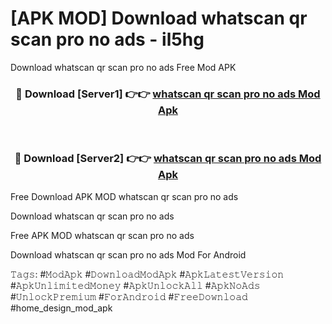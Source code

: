 # [APK MOD] Download  whatscan qr scan pro no ads - il5hg
Download whatscan qr scan pro no ads Free Mod APK

<div align="center">
<h3>🔴 Download [Server1] 👉👉 <a href="https://apk-comot.site?title=whatscan_qr_scan_pro_no_ads">whatscan qr scan pro no ads Mod Apk</a></h3><br>

<h3>🔴 Download [Server2] 👉👉 <a href="https://apk-comot.site?title=whatscan_qr_scan_pro_no_ads">whatscan qr scan pro no ads Mod Apk</a></h3>
</div>


Free Download APK MOD whatscan qr scan pro no ads

Download whatscan qr scan pro no ads 

Free APK MOD whatscan qr scan pro no ads 

Download whatscan qr scan pro no ads Mod For Android

𝚃𝚊𝚐𝚜: #𝙼𝚘𝚍𝙰𝚙𝚔 #𝙳𝚘𝚠𝚗𝚕𝚘𝚊𝚍𝙼𝚘𝚍𝙰𝚙𝚔 #𝙰𝚙𝚔𝙻𝚊𝚝𝚎𝚜𝚝𝚅𝚎𝚛𝚜𝚒𝚘𝚗 #𝙰𝚙𝚔𝚄𝚗𝚕𝚒𝚖𝚒𝚝𝚎𝚍𝙼𝚘𝚗𝚎𝚢 #𝙰𝚙𝚔𝚄𝚗𝚕𝚘𝚌𝚔𝙰𝚕𝚕 #𝙰𝚙𝚔𝙽𝚘𝙰𝚍𝚜 #𝚄𝚗𝚕𝚘𝚌𝚔𝙿𝚛𝚎𝚖𝚒𝚞𝚖 #𝙵𝚘𝚛𝙰𝚗𝚍𝚛𝚘𝚒𝚍 #𝙵𝚛𝚎𝚎𝙳𝚘𝚠𝚗𝚕𝚘𝚊𝚍 #home_design_mod_apk